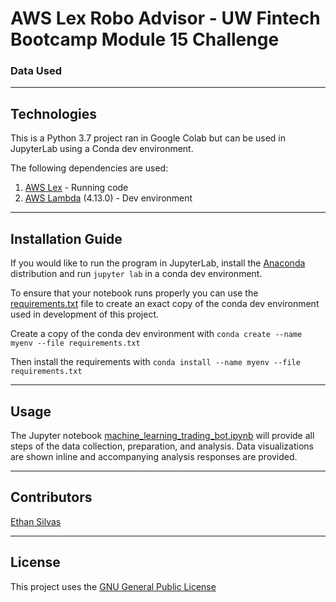 # AWS Lex Robo Advisor - UW Fintech Bootcamp Module 15 Challenge


### Data Used

---

## Technologies

This is a Python 3.7 project ran in Google Colab but can be used in JupyterLab using a Conda dev environment. 

The following dependencies are used: 
1. [AWS Lex](https://jupyter.org/) - Running code 
2. [AWS Lambda](https://github.com/conda/conda) (4.13.0) - Dev environment

---

## Installation Guide

If you would like to run the program in JupyterLab, install the [Anaconda](https://www.anaconda.com/products/distribution) distribution and run `jupyter lab` in a conda dev environment.

To ensure that your notebook runs properly you can use the [requirements.txt](/Resources/requirements.txt) file to create an exact copy of the conda dev environment used in development of this project. 

Create a copy of the conda dev environment with `conda create --name myenv --file requirements.txt`

Then install the requirements with `conda install --name myenv --file requirements.txt`

---

## Usage

The Jupyter notebook [machine_learning_trading_bot.ipynb](./machine_learning_trading_bot.ipynb) will provide all steps of the data collection, preparation, and analysis. Data visualizations are shown inline and accompanying analysis responses are provided.

---

## Contributors

[Ethan Silvas](https://github.com/ethansilvas)

---

## License

This project uses the [GNU General Public License](https://choosealicense.com/licenses/gpl-3.0/)